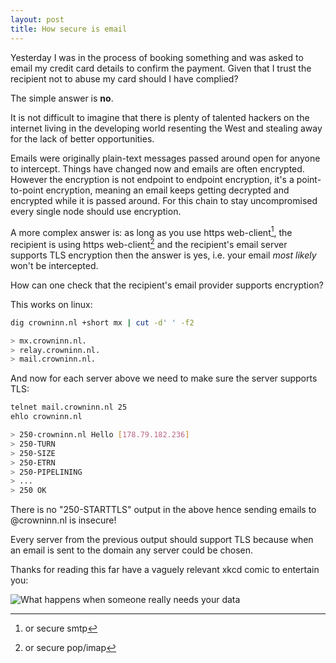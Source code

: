 ```yaml
---
layout: post
title: How secure is email
---
```


Yesterday I was in the process of booking something and was asked to email
my credit card details to confirm the payment. Given that I trust the recipient
not to abuse my card should I have complied?

The simple answer is **no**.

It is not difficult to imagine that there is plenty of talented hackers on the
internet living in the developing world resenting the West and stealing away
for the lack of better opportunities.

Emails were originally plain-text messages passed around open for anyone to
intercept. Things have changed now and emails are often encrypted.  However the
encryption is not endpoint to endpoint encryption, it's a point-to-point
encryption, meaning an email keeps getting decrypted and encrypted while it is
passed around. For this chain to stay uncompromised every single node should
use encryption.

A more complex answer is: as long as you use https web-client[^1], the
recipient is using https web-client[^2] and the recipient's email server
supports TLS encryption then the answer is yes, i.e. your email *most likely*
won't be intercepted.

How can one check that the recipient's email provider supports encryption?

This works on linux:

~~~ bash
dig crowninn.nl +short mx | cut -d' ' -f2

> mx.crowninn.nl.
> relay.crowninn.nl.
> mail.crowninn.nl.
~~~

And now for each server above  we need to make sure the server supports TLS:

~~~ bash
telnet mail.crowninn.nl 25
ehlo crowninn.nl

> 250-crowninn.nl Hello [178.79.182.236]
> 250-TURN
> 250-SIZE
> 250-ETRN
> 250-PIPELINING
> ...
> 250 OK
~~~

There is no "250-STARTTLS" output in the above hence sending emails to
@crowninn.nl is insecure!

Every server from the previous output should support TLS because when an email
is sent to the domain any server could be chosen.

Thanks for reading this far have a vaguely relevant xkcd comic to entertain you:

![What happens when someone really needs your data](http://imgs.xkcd.com/comics/security.png)

[^1]: or secure smtp
[^2]: or secure pop/imap
